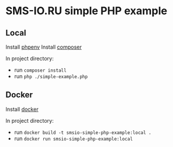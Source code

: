 # SMS-IO.RU simple PHP example

## Local
Install [phpenv](https://github.com/phpenv/phpenv)
Install [composer](https://getcomposer.org/)

In project directory:

- run `composer install`
- run `php ./simple-example.php`


## Docker
Install [docker](https://www.docker.com/)

In project directory:

- run `docker build -t smsio-simple-php-example:local .`
- run `docker run smsio-simple-php-example:local`
